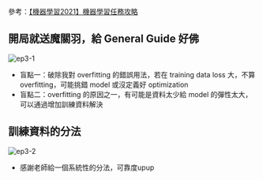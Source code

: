 參考：[【機器學習2021】機器學習任務攻略](https://www.youtube.com/watch?v=WeHM2xpYQpw&list=PLJV_el3uVTsMhtt7_Y6sgTHGHp1Vb2P2J&index=3)

## 開局就送魔關羽，給 General Guide 好佛
![ep3-1](https://github.com/user-attachments/assets/a1312576-e2d5-44da-848b-6972dc5716e4)
- 盲點一：破除我對 overfitting 的錯誤用法，若在 training data loss 大，不算 overfitting，可能挑錯 model 或沒定義好 optimization
- 盲點二：overfitting 的原因之一，有可能是資料太少給 model 的彈性太大，可以通過增加訓練資料解決

## 訓練資料的分法
![ep3-2](https://github.com/user-attachments/assets/aeb5c019-957b-4211-81e1-ddc75cec14fd)
- 感謝老師給一個系統性的分法，可靠度upup
